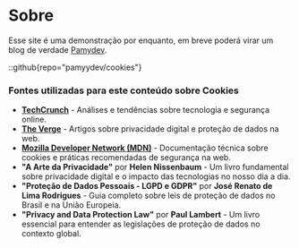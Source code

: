 # Sobre
Esse site é uma demonstração por enquanto, em breve poderá virar um blog de verdade [Pamydev](https://github.com/pamyydev).

::github{repo="pamyydev/cookies"}

### Fontes utilizadas para este conteúdo sobre Cookies

- **[TechCrunch](https://techcrunch.com/)** - Análises e tendências sobre tecnologia e segurança online.
- **[The Verge](https://www.theverge.com/)** - Artigos sobre privacidade digital e proteção de dados na web.
- **[Mozilla Developer Network (MDN)](https://developer.mozilla.org/pt-BR/docs/Web/HTTP/Cookies)** - Documentação técnica sobre cookies e práticas recomendadas de segurança na web.
- **"A Arte da Privacidade"** por **Helen Nissenbaum** - Um livro fundamental sobre privacidade digital e o impacto das tecnologias no nosso dia a dia.
- **"Proteção de Dados Pessoais - LGPD e GDPR"** por **José Renato de Lima Rodrigues** - Guia completo sobre leis de proteção de dados no Brasil e na União Europeia.
- **"Privacy and Data Protection Law"** por **Paul Lambert** - Um livro essencial para entender as legislações de proteção de dados no contexto global.

